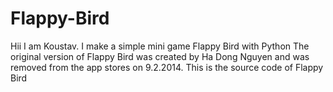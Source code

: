 # Flappy-Bird
Hii  I am Koustav. I make  a simple mini game Flappy Bird with Python 
The original version of Flappy Bird was created by Ha Dong Nguyen and was removed from the app stores on 9.2.2014.
This is the source code of Flappy Bird


